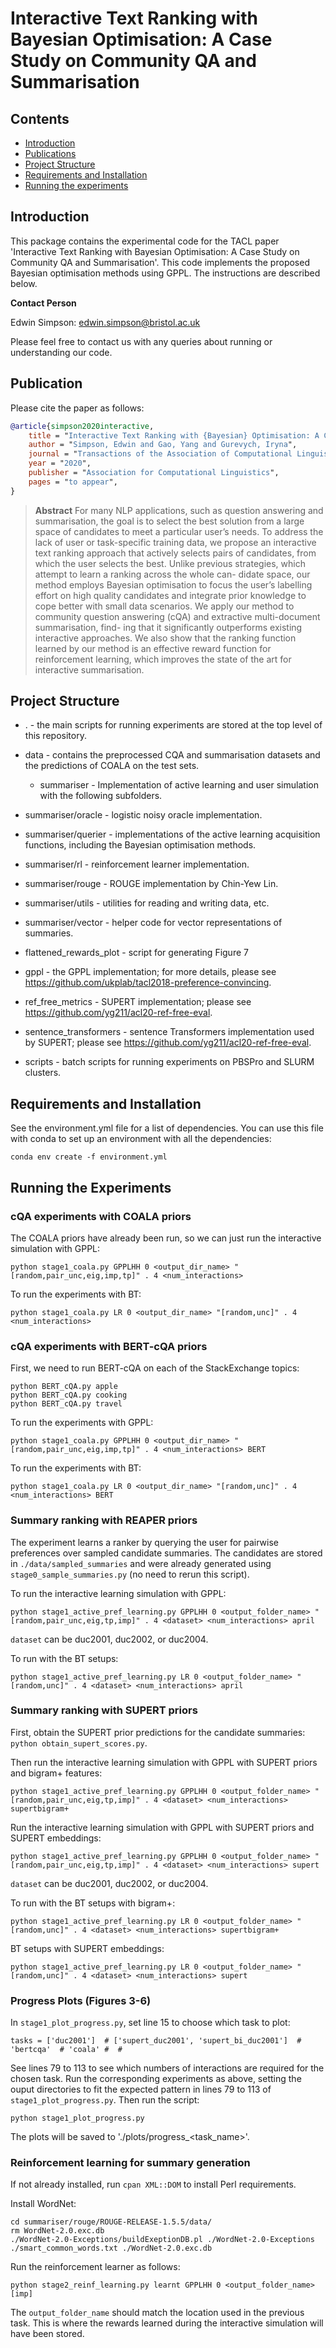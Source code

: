 # Interactive Text Ranking with Bayesian Optimisation: A Case Study on Community QA and Summarisation

## Contents

* [Introduction](#introduction)
* [Publications](#publications)
* [Project Structure](#project-structure)
* [Requirements and Installation](#requirements-and-installation)
* [Running the experiments](#running-the-experiments)

## Introduction

This package contains the experimental code for the TACL paper
'Interactive Text Ranking with Bayesian Optimisation: A Case Study on Community QA and Summarisation'.
This code implements the proposed Bayesian optimisation methods using GPPL.
The instructions are described below.

**Contact Person**

Edwin Simpson: edwin.simpson@bristol.ac.uk

Please feel free to contact us with any queries about running or understanding our code.

## Publication

Please cite the paper as follows:
```bibtex
@article{simpson2020interactive,
    title = "Interactive Text Ranking with {Bayesian} Optimisation: A Case Study on Community {QA} and Summarisation",
    author = "Simpson, Edwin and Gao, Yang and Gurevych, Iryna",
    journal = "Transactions of the Association of Computational Linguistics",
    year = "2020",
    publisher = "Association for Computational Linguistics",
    pages = "to appear",
}
```

>**Abstract**
>For many NLP applications, 
>such as question answering and summarisation, 
>the goal is to select the best solution from a large space of candidates 
>to meet a particular user’s needs. To address the lack of user 
>or task-specific training data, we propose an interactive 
>text ranking approach that actively selects pairs of candidates, 
>from which the user selects the best. Unlike previous strategies, 
>which attempt to learn a ranking across the whole can- didate space, 
>our method employs Bayesian optimisation to focus the user’s labelling 
>effort on high quality candidates and integrate prior knowledge 
>to cope better with small data scenarios. We apply our method 
>to community question answering (cQA) and 
>extractive multi-document summarisation, find- ing that it significantly 
>outperforms existing interactive approaches. We also show that 
>the ranking function learned by our method is an effective 
>reward function for reinforcement learning, which improves 
>the state of the art for interactive summarisation.

## Project Structure

* . - the main scripts for running experiments are stored at the top level of this repository.
* data - contains the preprocessed CQA and summarisation datasets and the predictions of COALA on the test sets.
   * summariser - Implementation of active learning and user simulation with the following subfolders.
* summariser/oracle - logistic noisy oracle implementation.
* summariser/querier - implementations of the active learning acquisition functions, including the Bayesian optimisation methods.
* summariser/rl - reinforcement learner implementation.
* summariser/rouge - ROUGE implementation by Chin-Yew Lin.
* summariser/utils - utilities for reading and writing data, etc.
* summariser/vector - helper code for vector representations of summaries.

* flattened_rewards_plot - script for generating Figure 7
* gppl - the GPPL implementation; for more details, please see https://github.com/ukplab/tacl2018-preference-convincing.
* ref_free_metrics - SUPERT implementation; please see https://github.com/yg211/acl20-ref-free-eval.
* sentence_transformers - sentence Transformers implementation used by SUPERT; please see https://github.com/yg211/acl20-ref-free-eval.
* scripts - batch scripts for running experiments on PBSPro and SLURM clusters.

## Requirements and Installation

See the environment.yml file for a list of dependencies. You can use this file 
with conda to set up an environment with all the dependencies:

`
conda env create -f environment.yml
`

## Running the Experiments

### cQA experiments with COALA priors

The COALA priors have already been run, so we can
just run the interactive simulation with GPPL:
```
python stage1_coala.py GPPLHH 0 <output_dir_name> "[random,pair_unc,eig,imp,tp]" . 4 <num_interactions>
```

To run the experiments with BT:
```
python stage1_coala.py LR 0 <output_dir_name> "[random,unc]" . 4 <num_interactions>
```

### cQA experiments with BERT-cQA priors

First, we need to run BERT-cQA on each of the StackExchange topics:

```
python BERT_cQA.py apple
python BERT_cQA.py cooking
python BERT_cQA.py travel
```

To run the experiments with GPPL:
```
python stage1_coala.py GPPLHH 0 <output_dir_name> "[random,pair_unc,eig,imp,tp]" . 4 <num_interactions> BERT
```

To run the experiments with BT:
```
python stage1_coala.py LR 0 <output_dir_name> "[random,unc]" . 4 <num_interactions> BERT
```

### Summary ranking with REAPER priors

The experiment learns a ranker by querying the user for pairwise 
preferences over sampled candidate summaries.
 The candidates are stored in `./data/sampled_summaries` and were
already generated using `stage0_sample_summaries.py` (no need to rerun this script).

To run the interactive learning simulation with GPPL:

```
python stage1_active_pref_learning.py GPPLHH 0 <output_folder_name> "[random,pair_unc,eig,tp,imp]" . 4 <dataset> <num_interactions> april
```

`dataset` can be duc2001, duc2002, or duc2004.
 
To run with the BT setups:

```
python stage1_active_pref_learning.py LR 0 <output_folder_name> "[random,unc]" . 4 <dataset> <num_interactions> april
```

### Summary ranking with SUPERT priors

First, obtain the SUPERT prior predictions for the candidate summaries:
`python obtain_supert_scores.py`.

Then run the interactive learning simulation with GPPL with
SUPERT priors and bigram+ features:

```
python stage1_active_pref_learning.py GPPLHH 0 <output_folder_name> "[random,pair_unc,eig,tp,imp]" . 4 <dataset> <num_interactions> supertbigram+
```

Run the interactive learning simulation with GPPL with
SUPERT priors and SUPERT embeddings:

```
python stage1_active_pref_learning.py GPPLHH 0 <output_folder_name> "[random,pair_unc,eig,tp,imp]" . 4 <dataset> <num_interactions> supert
```

`dataset` can be duc2001, duc2002, or duc2004.
 
To run with the BT setups with bigram+:

```
python stage1_active_pref_learning.py LR 0 <output_folder_name> "[random,unc]" . 4 <dataset> <num_interactions> supertbigram+
```

BT setups with SUPERT embeddings:
```
python stage1_active_pref_learning.py LR 0 <output_folder_name> "[random,unc]" . 4 <dataset> <num_interactions> supert
```

### Progress Plots (Figures 3-6)

In `stage1_plot_progress.py`, set line 15 to choose which task to plot:
```
tasks = ['duc2001']  # ['supert_duc2001', 'supert_bi_duc2001']  # 'bertcqa'  # 'coala' #  #
```
See lines 79 to 113 to see which numbers of interactions
are required for the chosen task. 
Run the corresponding experiments as above, setting
the ouput directories to fit the expected pattern in 
 lines 79 to 113 of `stage1_plot_progress.py`.
Then run the script:
```
python stage1_plot_progress.py
```
The plots will be saved to './plots/progress_<task_name>'.

### Reinforcement learning for summary generation

If not already installed, run `cpan XML::DOM` to install Perl requirements.

Install WordNet:
```
cd summariser/rouge/ROUGE-RELEASE-1.5.5/data/
rm WordNet-2.0.exc.db
./WordNet-2.0-Exceptions/buildExeptionDB.pl ./WordNet-2.0-Exceptions ./smart_common_words.txt ./WordNet-2.0.exc.db
```

Run the reinforcement learner as follows:
```
python stage2_reinf_learning.py learnt GPPLHH 0 <output_folder_name> [imp]
```
The `output_folder_name` should match the location used in the previous task. This is where the rewards learned during 
the interactive simulation will have been stored.
